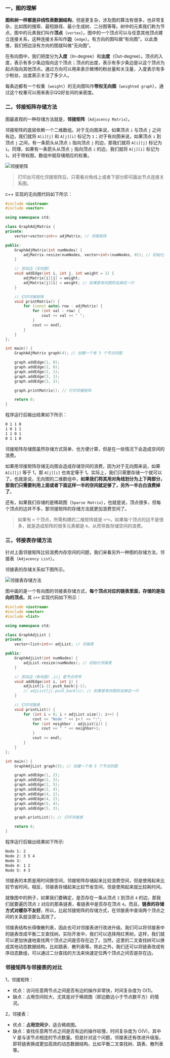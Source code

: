 ### 一，图的理解

**图和树一样都是非线性表数据结构**，但是更复杂，涉及图的算法有很多，也非常复杂，比如图的搜索、最短路径、最小生成树、二分图等等。树中的元素我们称为节点，图中的元素我们叫作**顶点**（`vertex`）。图中的一个顶点可以与任意其他顶点建立连接关系，这种连接关系叫作**边**（`edge`）。有方向的图叫做“有向图”。以此类推，我们把边没有方向的图就叫做“无向图”。

在有向图中，我们把度分为**入度**（In-degree）和**出度**（Out-degree）。顶点的入度，表示有多少条边指向这个顶点；顶点的出度，表示有多少条边是以这个顶点为起点指向其他顶点。通过方向可以用来表示微博的粉丝量和关注量，入度表示有多少粉丝，出度表示关注了多少人。

每条边都有一个权重（`weight`）的无向图叫作**带权无向图**（`weighted graph`），通过这个权重可以用来表示QQ好友间的亲密度。

### 二，邻接矩阵存储方法

图最直观的一种存储方法就是，**邻接矩阵**（`Adjacency Matrix`）。

邻接矩阵的底层依赖一个二维数组。对于无向图来说，如果顶点 `i` 与顶点 `j` 之间有边，我们就将 `A[i][j]` 和 `A[j][i]` 标记为 `1`；对于有向图来说，如果顶点 `i` 到顶点 `j` 之间，有一条箭头从顶点 `i` 指向顶点 `j` 的边，那我们就将 `A[i][j]` 标记为 `1`。同理，如果有一条箭头从顶点 `j` 指向顶点 `i` 的边，我们就将 `A[j][i]` 标记为 `1`。对于带权图，数组中就存储相应的权重。

![邻接矩阵](./images/Adjacency_Matrix.png)
> 打印出可视化邻接矩阵后，只需看对角线上或者下部分即可画出节点连接关系图。

c++ 实现的无向图代码如下所示：

```cpp
#include <iostream>
#include <vector>

using namespace std;

class GraphAdjMatrix {
private:
    vector<vector<int>> adjMatrix; // 邻接矩阵

public:
    GraphAdjMatrix(int numNodes) {
        adjMatrix.resize(numNodes, vector<int>(numNodes, 0)); // 初始化矩阵
    }

    // 添加边（无向图）
    void addEdge(int i, int j, int weight = 1) {
        adjMatrix[i][j] = weight;
        adjMatrix[j][i] = weight; // 如果是有向图则去掉这一行
    }

    // 打印邻接矩阵
    void printMatrix() {
        for (const auto& row : adjMatrix) {
            for (int val : row) {
                cout << val << " ";
            }
            cout << endl;
        }
    }
};

int main() {
    GraphAdjMatrix graph(4); // 创建一个有 5 个节点的图

    graph.addEdge(1, 0);
    graph.addEdge(2, 0);
    graph.addEdge(2, 1);
    graph.addEdge(3, 1);
    graph.addEdge(3, 2);

    graph.printMatrix(); // 打印邻接矩阵

    return 0;
}

```

程序运行后输出结果如下所示：

```bash
0 1 1 0 
1 0 1 1 
1 1 0 1 
0 1 1 0 
```

邻接矩阵存储图虽然存储方式简单、也方便计算，但是在一些情况下会造成空间的浪费。

如果用邻接矩阵存储无向图会造成存储空间的浪费，因为对于无向图来说，如果 `A[i][j]` 等于 1，那 `A[j][i]` 也肯定等于 1。实际上，我们只需要存储一个就可以了。也就是说，无向图的二维数组中，**如果我们将其用对角线划分为上下两部分，那我们只需要利用上面或者下面这样一半的空间就足够了，另外一半白白浪费掉了**。

还有，如果我们存储的是稀疏图（`Sparse Matrix`），也就是说，顶点很多，但每个顶点的边并不多，那邻接矩阵的存储方法就更加浪费空间了。
> 如果有 `n` 个顶点，所需构建的二维矩阵就是 `n*n`，如果每个顶点的边不是很多，就是造成矩阵的很多元素都是 `0`，从而导致存储空间的浪费。

### 三，邻接表存储方法

针对上面邻接矩阵比较浪费内存空间的问题，我们来看另外一种图的存储方法，邻接表（`Adjacency List`）。

邻接表的存储关系如下图所示。

![邻接表存储方法](./images/Adjacency_List.png)

图中画的是一个有向图的邻接表存储方式，**每个顶点对应的链表里面，存储的是指向的顶点**。其 `c++` 实现代码如下所示：

```cpp
#include <iostream>
#include <vector>
#include <list>

using namespace std;

class GraphAdjList {
private:
    vector<list<int>> adjList; // 邻接表

public:
    GraphAdjList(int numNodes) {
        adjList.resize(numNodes); // 初始化邻接表
    }

    // 添加边（有向图）,i/j 是节点序号
    void addEdge(int i, int j) {
        adjList[i-1].push_back(j-1);
        // adjList[j].push_back(i); // 如果是有向图则去掉这一行
    }

    // 打印邻接表
    void printList() {
        for (int i = 0; i < adjList.size(); i++) {
            cout << "Node " << i+！ << ":";
            for (int neighbor : adjList[i]) {
                cout << " " << neighbor+1;
            }
            cout << endl;
        }
    }
};

int main() {
    GraphAdjList graph(5); // 创建一个有 5 个节点的图

    graph.addEdge(1, 2);
    graph.addEdge(2, 3);
    graph.addEdge(2, 5);
    graph.addEdge(2, 4);
    graph.addEdge(4, 1);
    graph.addEdge(4, 2);
    graph.addEdge(5, 4);
    graph.addEdge(5, 3);

    graph.printList(); // 打印邻接表

    return 0;
}
```

程序运行后输出结果如下所示:

```bash
Node 1: 2
Node 2: 3 5 4
Node 3:
Node 4: 1 2
Node 5: 4 3
```

邻接表的本质是用时间换空间，邻接矩阵存储起来比较浪费空间，但是使用起来比较节省时间。相反，邻接表存储起来比较节省空间，但是使用起来就比较耗时间。

就像图中的例子，如果我们要确定，是否存在一条从顶点 `2` 到顶点 `4` 的边，那我们就要遍历顶点 `2` 对应的那条链表，看链表中是否存在顶点 `4`。而且，**链表的存储方式对缓存不友好**。所以，比起邻接矩阵的存储方式，在邻接表中查询两个顶点之间的关系就没那么高效了。

邻接表结构长得像散列表，因此也可对邻接表进行改进升级。我们可以将邻接表中的链表改成平衡二叉查找树。实际开发中，我们可以选择用红黑树。这样，我们就可以更加快速地查找两个顶点之间是否存在边了。当然，这里的二叉查找树可以换成其他动态数据结构，比如跳表、散列表等。除此之外，我们还可以将链表改成有序动态数组，可以通过二分查找的方法来快速定位两个顶点之间否是存在边。

### 邻接矩阵与邻接表的对比

1，邻接矩阵：
- 优点：访问任意两节点之间是否有边的操作非常快，时间复杂度为 O(1)。
- 缺点：占用空间较大，尤其是对于稀疏图（即边数远小于节点数平方）的情况。

2，邻接表：
- 优点：**占用空间少**，适合稀疏图。
- 缺点：查找任意两节点之间是否有边的操作较慢，时间复杂度为 O(V)，其中 V 是与该节点相连的节点数量。但是针对这个问题，邻接表还有改进升级版，即将链表换成更加高效的动态数据结构，比如平衡二叉查找树、跳表、散列表等。

